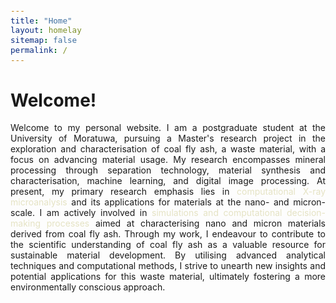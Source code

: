 ```yaml
---
title: "Home"
layout: homelay
sitemap: false
permalink: /
---
```


<style>
code {padding: 6px 8px; font-size: 90%}
</style>

<div class="row" style="text-align:justify">

# Welcome!

Welcome to my personal website. I am a postgraduate student at the University of Moratuwa, pursuing a Master's research project in the exploration and characterisation of coal fly ash, a waste material, with a focus on advancing material usage. My research encompasses mineral processing through separation technology, material synthesis and characterisation, machine learning, and digital image processing. At present, my primary research emphasis lies in <span style="color:#E5E3C4;">computational X-ray microanalysis</span> and its applications for materials at the nano- and micron-scale. I am actively involved in <span style="color:#E5E3C4;">simulations and computational decision-making processes</span> aimed at characterising nano and micron materials derived from coal fly ash. Through my work, I endeavour to contribute to the scientific understanding of coal fly ash as a valuable resource for sustainable material development. By utilising advanced analytical techniques and computational methods, I strive to unearth new insights and potential applications for this waste material, ultimately fostering a more environmentally conscious approach.

</div>